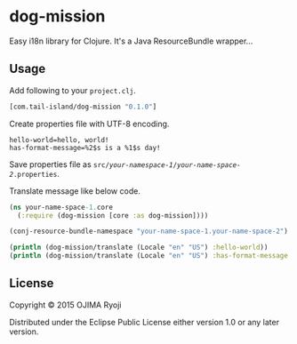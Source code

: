 # dog-mission

Easy i18n library for Clojure. It's a Java ResourceBundle wrapper...

## Usage

Add following to your <code>project.clj</code>.

```clojure
[com.tail-island/dog-mission "0.1.0"]
```

Create properties file with UTF-8 encoding.

```properties
hello-world=hello, world!
has-format-message=%2$s is a %1$s day!
```

Save properties file as <code>src/<i>your-namespace-1</i>/<i>your-name-space-2</i>.properties</code>.

Translate message like below code.

```clojure
(ns your-name-space-1.core
  (:require (dog-mission [core :as dog-mission])))

(conj-resource-bundle-namespace "your-name-space-1.your-name-space-2")

(println (dog-mission/translate (Locale "en" "US") :hello-world))
(println (dog-mission/translate (Locale "en" "US") :has-format-message "beautiful" "today"))
```

## License

Copyright © 2015 OJIMA Ryoji

Distributed under the Eclipse Public License either version 1.0 or any later version.
